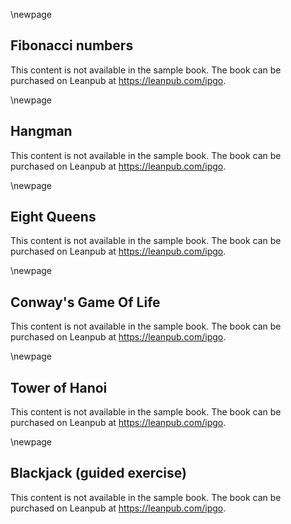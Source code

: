 \newpage
## Fibonacci numbers

This content is not available in the sample book. The book can be purchased on Leanpub at https://leanpub.com/ipgo.

\newpage
## Hangman

This content is not available in the sample book. The book can be purchased on Leanpub at https://leanpub.com/ipgo.

\newpage
## Eight Queens

This content is not available in the sample book. The book can be purchased on Leanpub at https://leanpub.com/ipgo.

\newpage
## Conway's Game Of Life

This content is not available in the sample book. The book can be purchased on Leanpub at https://leanpub.com/ipgo.

\newpage
## Tower of Hanoi

This content is not available in the sample book. The book can be purchased on Leanpub at https://leanpub.com/ipgo.

\newpage
## Blackjack (guided exercise)

This content is not available in the sample book. The book can be purchased on Leanpub at https://leanpub.com/ipgo.
